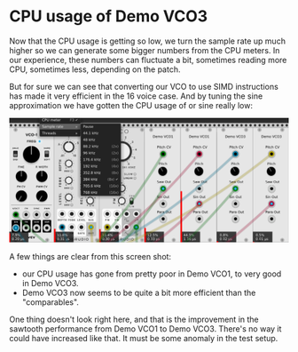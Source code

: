 # CPU usage of Demo VCO3

Now that the CPU usage is getting so low, we turn the sample rate up much higher so we can generate some bigger numbers from the CPU meters. In our experience, these numbers can fluctuate a bit, sometimes reading more CPU, sometimes less, depending on the patch.

But for sure we can see that converting our VCO to use SIMD instructions has made it very efficient in the 16 voice case. And by tuning the sine approximation we have gotten the CPU usage of or sine really low:

![VCO3 CPU](./vco-3-cpu.png)

A few things are clear from this screen shot:

* our CPU usage has gone from pretty poor in Demo VCO1, to very good in Demo VCO3.
* Demo VCO3 now seems to be quite a bit more efficient than the "comparables".

One thing doesn't look right here, and that is the improvement in the sawtooth performance from Demo VCO1 to Demo VCO3. There's no way it could have increased like that. It must be some anomaly in the test setup.
